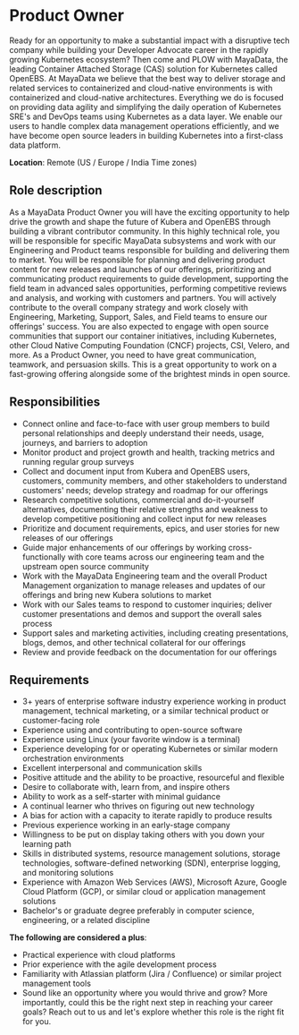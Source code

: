 # Product Owner
Ready for an opportunity to make a substantial impact with a disruptive tech company while building your Developer Advocate career in the rapidly growing Kubernetes ecosystem? Then come and PLOW with MayaData, the leading Container Attached Storage (CAS) solution for Kubernetes called OpenEBS.
At MayaData we believe that the best way to deliver storage and related services to containerized and cloud-native environments is with containerized and cloud-native architectures. Everything we do is focused on providing data agility and simplifying the daily operation of Kubernetes SRE's and DevOps teams using Kubernetes as a data layer. We enable our users to handle complex data management operations efficiently, and we have become open source leaders in building Kubernetes into a first-class data platform.

**Location**: Remote (US / Europe / India Time zones)

## Role description
As a MayaData Product Owner you will have the exciting opportunity to help drive the growth and shape the future of Kubera and OpenEBS through building a vibrant contributor community. In this highly technical role, you will be responsible for specific MayaData subsystems and work with our Engineering and Product teams responsible for building and delivering them to market. You will be responsible for planning and delivering product content for new releases and launches of our offerings, prioritizing and communicating product requirements to guide development, supporting the field team in advanced sales opportunities, performing competitive reviews and analysis, and working with customers and partners. You will actively contribute to the overall company strategy and work closely with Engineering, Marketing, Support, Sales, and Field teams to ensure our offerings' success. You are also expected to engage with open source communities that support our container initiatives, including Kubernetes, other Cloud Native Computing Foundation (CNCF) projects, CSI, Velero, and more. As a Product Owner, you need to have great communication, teamwork, and persuasion skills. This is a great opportunity to work on a fast-growing offering alongside some of the brightest minds in open source. 

## Responsibilities
* Connect online and face-to-face with user group members to build personal relationships and deeply understand their needs, usage, journeys, and barriers to adoption
* Monitor product and project growth and health, tracking metrics and running regular group surveys
* Collect and document input from Kubera and OpenEBS users, customers, community members, and other stakeholders to understand customers' needs; develop strategy and roadmap for our offerings
* Research competitive solutions, commercial and do-it-yourself alternatives, documenting their relative strengths and weakness to develop competitive positioning and collect input for new releases
* Prioritize and document requirements, epics, and user stories for new releases of our offerings
* Guide major enhancements of our offerings by working cross-functionally with core teams across our engineering team and the upstream open source community
* Work with the MayaData Engineering team and the overall Product Management organization to manage releases and updates of our offerings and bring new Kubera solutions to market
* Work with our Sales teams to respond to customer inquiries; deliver customer presentations and demos and support the overall sales process
* Support sales and marketing activities, including creating presentations, blogs, demos, and other technical collateral for our offerings
* Review and provide feedback on the documentation for our offerings

## Requirements
* 3+ years of enterprise software industry experience working in product management, technical marketing, or a similar technical product or customer-facing role
* Experience using and contributing to open-source software
* Experience using Linux (your favorite window is a terminal)
* Experience developing for or operating Kubernetes or similar modern orchestration environments
* Excellent interpersonal and communication skills
* Positive attitude and the ability to be proactive, resourceful and flexible
* Desire to collaborate with, learn from, and inspire others
* Ability to work as a self-starter with minimal guidance
* A continual learner who thrives on figuring out new technology
* A bias for action with a capacity to iterate rapidly to produce results
* Previous experience working in an early-stage company
* Willingness to be put on display taking others with you down your learning path
* Skills in distributed systems, resource management solutions, storage technologies, software-defined networking (SDN), enterprise logging, and monitoring solutions 
* Experience with Amazon Web Services (AWS), Microsoft Azure, Google Cloud Platform (GCP), or similar cloud or application management solutions
* Bachelor's or graduate degree preferably in computer science, engineering, or a related discipline

**The following are considered a plus**:
* Practical experience with cloud platforms 
* Prior experience with the agile development process
* Familiarity with Atlassian platform (Jira / Confluence) or similar project management tools
* Sound like an opportunity where you would thrive and grow? More importantly, could this be the right next step in reaching your career goals? Reach out to us and let's explore whether this role is the right fit for you.
